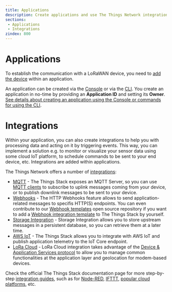 ```yaml
---
title: Applications
description: Create applications and use The Things Network integrations to build an end-to-end IoT solution
sections:
 - Applications
 - Integrations
zindex: 800
---
```


# Applications

To establish the communication with a LoRaWAN device, you need to [add the device](../devices-and-gateways/adding-devices.md) within an application.

An application can be created via the [Console](https://www.thethingsindustries.com/docs/getting-started/console/) or via the [CLI](https://www.thethingsindustries.com/docs/getting-started/cli/installing-cli/). You create an application in no-time by providing an **Application ID** and setting its **Owner**. [See details about creating an application using the Console or commands for using the CLI](https://www.thethingsindustries.com/docs/integrations/adding-applications/).

# Integrations

Within your application, you can also create integrations to help you with processing data and acting on it by triggering events. This way, you can implement a solution e.g. to monitor or visualize your sensor data using some cloud IoT platform, to schedule commands to be sent to your end device, etc. Integrations are added within applications.

The Things Network offers a number of [integrations](https://www.thethingsindustries.com/docs/integrations/):

- [MQTT](https://www.thethingsindustries.com/docs/integrations/mqtt/) - The Things Stack exposes an MQTT Server, so you can use [MQTT clients](https://www.thethingsindustries.com/docs/integrations/mqtt-clients/) to subscribe to uplink messages coming from your device, or to publish downlink messages to be sent to your device.
- [Webhooks](https://www.thethingsindustries.com/docs/integrations/webhooks/) - The HTTP Webhooks feature allows to send application-related messages to specifis HTTP(S) endpoints. You can even contribute to our [Webhook templates](https://github.com/TheThingsNetwork/lorawan-webhook-templates/) open source repository if you want to add a [Webhook integration template](https://www.thethingsindustries.com/docs/integrations/webhooks/webhook-templates/) to The Things Stack by yourself. 
- [Storage Integration](https://www.thethingsindustries.com/docs/integrations/storage/) - Storage Integration allows you to store upstream messages in a persistent database, so you can retrieve them at a later time.
- [AWS IoT](https://www.thethingsindustries.com/docs/integrations/aws-iot/) - The Things Stack allows you to integrate with AWS IoT and publish application telemetry to the IoT Core endpoint.
- [LoRa Cloud](https://www.thethingsindustries.com/docs/reference/application-packages/lora-cloud-device-and-application-services/) - LoRa Cloud integration takes advantage of the [Device & Application Services protocol](https://www.loracloud.com/documentation/device_management) to allow you to manage common functionalities at the application layer and geolocation for modem-based devices. 

Check the official The Things Stack documentation page for more step-by-step [integration guides](https://www.thethingsindustries.com/docs/integrations/), such as for [Node-RED](https://www.thethingsindustries.com/docs/integrations/node-red/), [IFTTT](https://www.thethingsindustries.com/docs/integrations/ifttt/), [popular cloud platforms](https://www.thethingsindustries.com/docs/integrations/cloud-integrations/), etc.